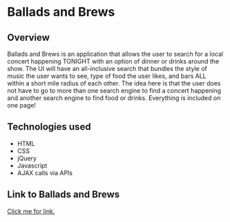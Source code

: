 # Ballads and Brews

## Overview
Ballads and Brews is an application that allows the user to search for a local concert happening TONIGHT with an option of dinner or drinks around the show. The UI will have an all-inclusive search that bundles the style of music the user wants to see, type of food the user likes, and bars ALL within a short mile radius of each other. The idea here is that the user does not have to go to more than one search engine to find a concert happening and another search engine to find food or drinks. Everything is included on one page!

## Technologies used
* HTML
* CSS
* jQuery
* Javascript
* AJAX calls via APIs

## Link to Ballads and Brews
[Click me for link.](https://github.com/buley004/ballads-and-brews)